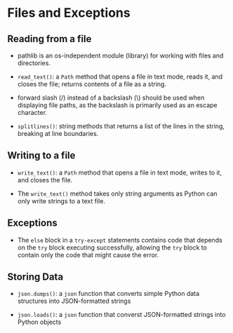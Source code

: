 # Files and Exceptions

## Reading from a file

- pathlib is an os-independent module (library) for working with files and directories.

- `read_text()`: a `Path` method that opens a file in text mode, reads it, and closes the file; returns contents of a file as a string.

- forward slash (/) instead of a backslash (\\) should be used when displaying file paths, as the backslash is primarily used as an escape character.

- `splitlines()`: string methods that returns a list of the lines in the string, breaking at line boundaries.

## Writing to a file

- `write_text()`: a `Path` method that opens a file in text mode, writes to it, and closes the file.

- The `write_text()` method takes only string arguments as Python can only write strings to a text file.

## Exceptions

- The `else` block in a `try-except` statements contains code that depends on the `try` block executing successfully, allowing the `try` block to contain only the code that might cause the error.

## Storing Data

- `json.dumps()`: a `json` function that converts simple Python data structures into JSON-formatted strings

- `json.loads()`: a `json` function that converst JSON-formatted strings into Python objects
